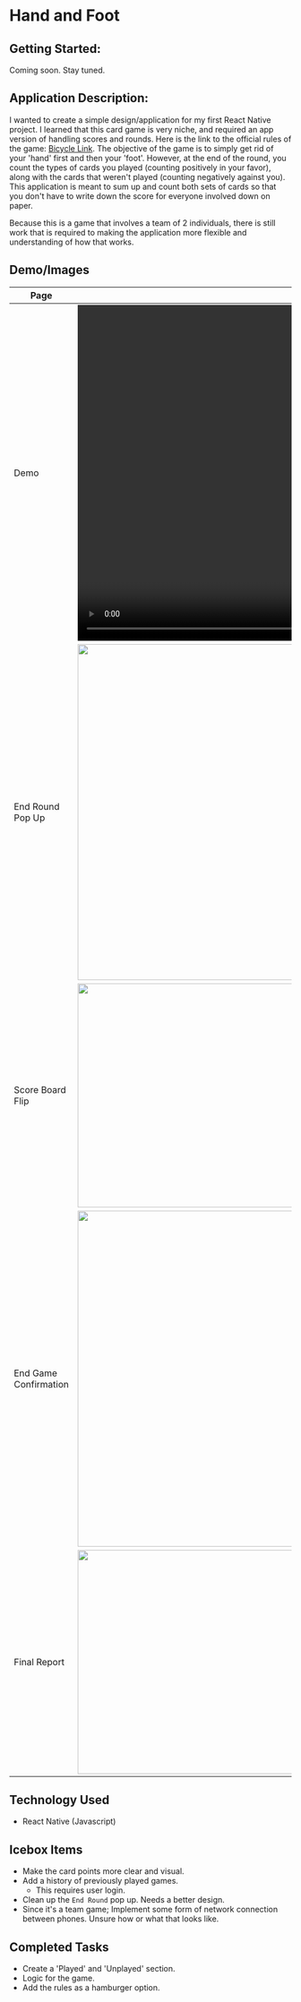 # Hand and Foot

## Getting Started:
Coming soon. Stay tuned.

## Application Description:
I wanted to create a simple design/application for my first React Native project. I learned that this card game is very niche, and required an app version of handling scores and rounds. Here is the link to the official rules of the game: [Bicycle Link](https://bicyclecards.com/how-to-play/hand-and-foot). The objective of the game is to simply get rid of your 'hand' first and then your 'foot'. However, at the end of the round, you count the types of cards you played (counting positively in your favor), along with the cards that weren't played (counting negatively against you). This application is meant to sum up and count both sets of cards so that you don't have to write down the score for everyone involved down on paper. 

Because this is a game that involves a team of 2 individuals, there is still work that is required to making the application more flexible and understanding of how that works. 

## Demo/Images

| Page | Image |
| ---- | ----- |
| Demo | <video controls src="https://i.imgur.com/NVsiE0R.mp4" title="https://i.imgur.com/NVsiE0R.mp4" height="600"/>|
| End Round Pop Up | <img src="https://i.imgur.com/gexEw6B.jpg" height="600">
| Score Board Flip | <img src="https://i.imgur.com/NmyAx6i.jpg" height="400">
| End Game Confirmation | <img src="https://i.imgur.com/7lqtFHk.jpg" height="600">
| Final Report | <img src="https://i.imgur.com/WIHb9DL.jpg" height="400">

## Technology Used
- React Native (Javascript)

## Icebox Items
- Make the card points more clear and visual.
- Add a history of previously played games.
   - This requires user login.
- Clean up the `End Round` pop up. Needs a better design.
- Since it's a team game; Implement some form of network connection between phones. Unsure how or what that looks like. 

## Completed Tasks
- Create a 'Played' and 'Unplayed' section.
- Logic for the game.
- Add the rules as a hamburger option.
